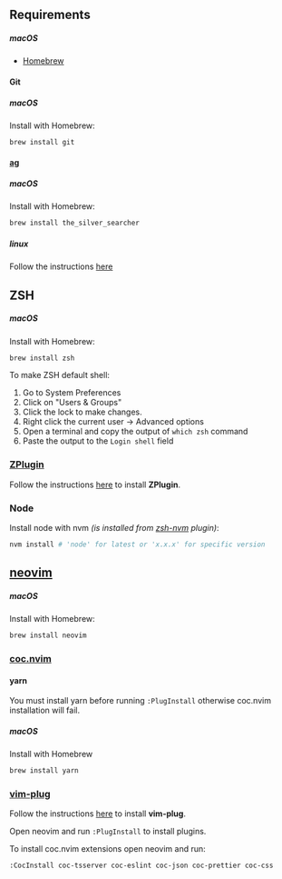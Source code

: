 ## Requirements

##### macOS

- [Homebrew](https://brew.sh)

#### Git

##### macOS

Install with Homebrew:

```sh
brew install git
```

#### [ag](https://github.com/ggreer/the_silver_searcher)

##### macOS

Install with Homebrew:

```sh
brew install the_silver_searcher
```

##### linux

Follow the instructions [here](https://github.com/ggreer/the_silver_searcher#linux)

## ZSH

##### macOS

Install with Homebrew:

```sh
brew install zsh
```

To make ZSH default shell:

1. Go to System Preferences
2. Click on "Users & Groups"
3. Click the lock to make changes.
4. Right click the current user -> Advanced options
5. Open a terminal and copy the output of `which zsh` command
6. Paste the output to the `Login shell` field

### [ZPlugin](https://github.com/zdharma/zplugin)

Follow the instructions [here](https://github.com/zdharma/zplugin/blob/master/doc/INSTALLATION.adoc) to install **ZPlugin**.

### Node

Install node with nvm _(is installed from [zsh-nvm](https://github.com/lukechilds/zsh-nvm) plugin)_:

```sh
nvm install # 'node' for latest or 'x.x.x' for specific version
```

## [neovim](https://neovim.io)

##### macOS

Install with Homebrew:

```sh
brew install neovim
```

### [coc.nvim](https://github.com/neoclide/coc.nvim)

#### yarn

You must install yarn before running `:PlugInstall` otherwise coc.nvim installation will fail.

##### macOS

Install with Homebrew

```sh
brew install yarn
```

### [vim-plug](https://github.com/junegunn/vim-plug)

Follow the instructions [here](https://github.com/junegunn/vim-plug#neovim) to install **vim-plug**.

Open neovim and run `:PlugInstall` to install plugins.

To install coc.nvim extensions open neovim and run:

```
:CocInstall coc-tsserver coc-eslint coc-json coc-prettier coc-css
```
